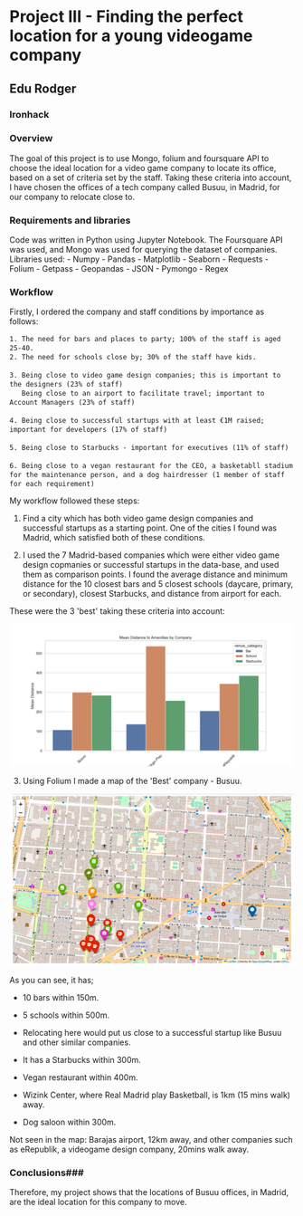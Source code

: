 
# Project III - Finding the perfect location for a young videogame company #

## Edu Rodger ## 

### Ironhack ###

### Overview ###

The goal of this project is to use Mongo, folium and foursquare API to choose the ideal location for a video game company to locate its office, based on a set of criteria set by the staff. Taking these criteria into account, I have chosen the offices of a tech company called Busuu, in Madrid, for our company to relocate close to.

### Requirements and libraries ###

Code was written in Python using Jupyter Notebook. The Foursquare API was used, and Mongo was used for querying the dataset of companies. Libraries used:
    - Numpy
    - Pandas
    - Matplotlib
    - Seaborn
    - Requests
    - Folium
    - Getpass
    - Geopandas
    - JSON
    - Pymongo
    - Regex
    
### Workflow ###

Firstly, I ordered the company and staff conditions by importance as follows:

    1. The need for bars and places to party; 100% of the staff is aged 25-40.
    2. The need for schools close by; 30% of the staff have kids.
    
    3. Being close to video game design companies; this is important to the designers (23% of staff)
       Being close to an airport to facilitate travel; important to Account Managers (23% of staff)
       
    4. Being close to successful startups with at least €1M raised; important for developers (17% of staff)
    
    5. Being close to Starbucks - important for executives (11% of staff)
    
    6. Being close to a vegan restaurant for the CEO, a basketabll stadium for the maintenance person, and a dog hairdresser (1 member of staff for each requirement)
    
My workflow followed these steps:

1. Find a city which has both video game design companies and successful startups as a starting point. One of the cities I found was Madrid, which satisfied both of these conditions.

2. I used the 7 Madrid-based companies which were either video game design copmanies or successful startups in the data-base, and used them as comparison points. I found the average distance and minimum distance for the 10 closest bars and 5 closest schools (daycare, primary, or secondary), closest Starbucks, and distance from airport for each. 

These were the 3 'best' taking these criteria into account:

![Figure 1: 3 best company locations in terms of proximity of bars, schools and closest Starbucks](images/figure1.png)

3. Using Folium I made a map of the 'Best' company - Busuu. 

![Figure 2: Busuu office and its surrounding amenities](images/figure2.png)

As you can see, it has;

- 10 bars within 150m.

- 5 schools within 500m.

- Relocating here would put us close to a successful startup like Busuu and other similar companies.

- It has a Starbucks within 300m.

- Vegan restaurant within 400m.

- Wizink Center, where Real Madrid play Basketball, is 1km (15 mins walk) away.

- Dog saloon within 300m.

Not seen in the map: Barajas airport, 12km away, and other companies such as eRepublik, a videogame design company, 20mins walk away. 

### Conclusions###

Therefore, my project shows that the locations of Busuu offices, in Madrid, are the ideal location for this company to move.

